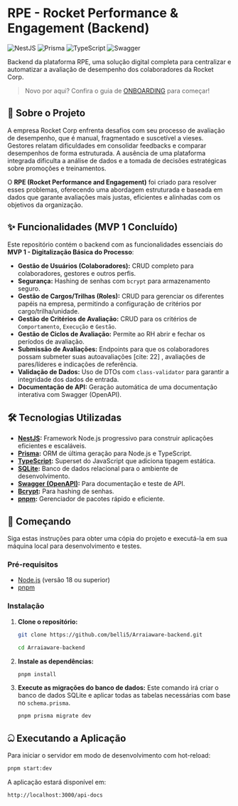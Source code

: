 # RPE - Rocket Performance & Engagement (Backend)

![NestJS](https://img.shields.io/badge/NestJS-E0234E?style=for-the-badge&logo=nestjs&logoColor=white)
![Prisma](https://img.shields.io/badge/Prisma-3982CE?style=for-the-badge&logo=prisma&logoColor=white)
![TypeScript](https://img.shields.io/badge/TypeScript-3178C6?style=for-the-badge&logo=typescript&logoColor=white)
![Swagger](https://img.shields.io/badge/Swagger-85EA2D?style=for-the-badge&logo=swagger&logoColor=black)

Backend da plataforma RPE, uma solução digital completa para centralizar e automatizar a avaliação de desempenho dos colaboradores da Rocket Corp.

> Novo por aqui? Confira o guia de [ONBOARDING](docs/ONBOARDING.md) para começar!

## 🎯 Sobre o Projeto

 A empresa Rocket Corp enfrenta desafios com seu processo de avaliação de desempenho, que é manual, fragmentado e suscetível a vieses.  Gestores relatam dificuldades em consolidar feedbacks e comparar desempenhos de forma estruturada.  A ausência de uma plataforma integrada dificulta a análise de dados e a tomada de decisões estratégicas sobre promoções e treinamentos.

 O **RPE (Rocket Performance and Engagement)** foi criado para resolver esses problemas, oferecendo uma abordagem estruturada e baseada em dados que garante avaliações mais justas, eficientes e alinhadas com os objetivos da organização.

## ✨ Funcionalidades (MVP 1 Concluído)

 Este repositório contém o backend com as funcionalidades essenciais do **MVP 1 - Digitalização Básica do Processo**:

*  **Gestão de Usuários (Colaboradores):** CRUD completo para colaboradores, gestores e outros perfis.
* **Segurança:** Hashing de senhas com `bcrypt` para armazenamento seguro.
*  **Gestão de Cargos/Trilhas (Roles):** CRUD para gerenciar os diferentes papéis na empresa, permitindo a configuração de critérios por cargo/trilha/unidade.
*  **Gestão de Critérios de Avaliação:** CRUD para os critérios de `Comportamento`, `Execução` e `Gestão`.
* **Gestão de Ciclos de Avaliação:** Permite ao RH abrir e fechar os períodos de avaliação.
*  **Submissão de Avaliações:** Endpoints para que os colaboradores possam submeter suas autoavaliações [cite: 22] , avaliações de pares/líderes   e indicações de referência.
* **Validação de Dados:** Uso de DTOs com `class-validator` para garantir a integridade dos dados de entrada.
* **Documentação de API:** Geração automática de uma documentação interativa com Swagger (OpenAPI).

## 🛠️ Tecnologias Utilizadas

* **[NestJS](https://nestjs.com/):** Framework Node.js progressivo para construir aplicações eficientes e escaláveis.
* **[Prisma](https://www.prisma.io/):** ORM de última geração para Node.js e TypeScript.
* **[TypeScript](https://www.typescriptlang.org/):** Superset do JavaScript que adiciona tipagem estática.
* **[SQLite](https://www.sqlite.org/index.html):** Banco de dados relacional para o ambiente de desenvolvimento.
* **[Swagger (OpenAPI)](https://swagger.io/):** Para documentação e teste de API.
* **[Bcrypt](https://www.npmjs.com/package/bcrypt):** Para hashing de senhas.
* **[pnpm](https://pnpm.io/):** Gerenciador de pacotes rápido e eficiente.

## 🚀 Começando

Siga estas instruções para obter uma cópia do projeto e executá-la em sua máquina local para desenvolvimento e testes.

### Pré-requisitos

* [Node.js](https://nodejs.org/en/) (versão 18 ou superior)
* [pnpm](https://pnpm.io/installation)

### Instalação

1.  **Clone o repositório:**
    ```bash
    git clone https://github.com/belli5/Arraiaware-backend.git
    ```
    ```bash
    cd Arraiaware-backend
    ```

2.  **Instale as dependências:**
    ```bash
    pnpm install
    ```

3.  **Execute as migrações do banco de dados:**
    Este comando irá criar o banco de dados SQLite e aplicar todas as tabelas necessárias com base no `schema.prisma`.
    ```bash
    pnpm prisma migrate dev
    ```

## ධ Executando a Aplicação

Para iniciar o servidor em modo de desenvolvimento com hot-reload:
```bash
pnpm start:dev
```

A aplicação estará disponível em:
```bash
http://localhost:3000/api-docs
```
